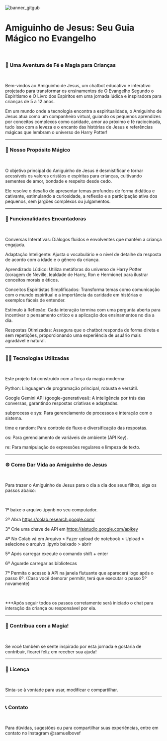 ![banner_gitgub](https://github.com/user-attachments/assets/de03d6a6-8511-4761-8b72-7e40ab0e022c)


#  Amiguinho de Jesus: Seu Guia Mágico no Evangelho


</br>

###  🌟 Uma Aventura de Fé e Magia para Crianças

</br>

  Bem-vindos ao Amiguinho de Jesus, um chatbot educativo e interativo projetado para transformar os ensinamentos de O Evangelho Segundo o Espiritismo e O Livro dos Espíritos em uma jornada lúdica e inspiradora para crianças de 5 a 12 anos.

Em um mundo onde a tecnologia encontra a espiritualidade, o Amiguinho de Jesus atua como um companheiro virtual, guiando os pequenos aprendizes por conceitos complexos como caridade, amor ao próximo e fé raciocinada, tudo isso com a leveza e o encanto das histórias de Jesus e referências mágicas que lembram o universo de Harry Potter!

--- 

###  🎯 Nosso Propósito Mágico

</br>

O objetivo principal do Amiguinho de Jesus é desmistificar e tornar acessíveis os valores cristãos e espíritas para crianças, cultivando sementes de amor, bondade e respeito desde cedo.

Ele resolve o desafio de apresentar temas profundos de forma didática e cativante, estimulando a curiosidade, a reflexão e a participação ativa dos pequenos, sem jargões complexos ou julgamentos.

---

###  🚀 Funcionalidades Encantadoras

</br>

Conversas Interativas: Diálogos fluidos e envolventes que mantêm a criança engajada.

Adaptação Inteligente: Ajusta o vocabulário e o nível de detalhe da resposta de acordo com a idade e o gênero da criança.

Aprendizado Lúdico: Utiliza metáforas do universo de Harry Potter (coragem de Neville, lealdade de Harry, Ron e Hermione) para ilustrar conceitos morais e éticos.

Conceitos Espiritistas Simplificados: Transforma temas como comunicação com o mundo espiritual e a importância da caridade em histórias e exemplos fáceis de entender.

Estímulo à Reflexão: Cada interação termina com uma pergunta aberta para incentivar o pensamento crítico e a aplicação dos ensinamentos no dia a dia.

Respostas Otimizadas: Assegura que o chatbot responda de forma direta e sem repetições, proporcionando uma experiência de usuário mais agradável e natural.

---

###  🧙‍♀️ Tecnologias Utilizadas

</br>

Este projeto foi construído com a força da magia moderna:

Python: Linguagem de programação principal, robusta e versátil.

Google Gemini API (google-generativeai): A inteligência por trás das conversas, garantindo respostas criativas e adaptadas.

subprocess e sys: Para gerenciamento de processos e interação com o sistema.

time e random: Para controle de fluxo e diversificação das respostas.

os: Para gerenciamento de variáveis de ambiente (API Key).

re: Para manipulação de expressões regulares e limpeza de texto.

---

###  ⚙️ Como Dar Vida ao Amiguinho de Jesus

</br>

Para trazer o Amiguinho de Jesus para o dia a dia dos seus filhos, siga os passos abaixo:

</br>

1º baixe o arquivo .ipynb no seu computador.

2º Abra https://colab.research.google.com/

3º Crie uma chave de API em https://aistudio.google.com/apikey

4º No Colab vá em Arquivo > Fazer upload de notebook > Upload > selecione o arquivo .ipynb baixado > abrir

5º Após carregar execute o comando shift + enter

6º Aguarde carregar as bibliotecas

7º Permita o acesso à API na janela flutuante que aparecerá logo após o passo 6º. (Caso você demorar permitir, terá que executar o passo 5º novamente)

</br>

***Após seguir todos os passos corretamente será iniciado o chat para interação da criança ou responsável por ela.

---

###  🤝 Contribua com a Magia!

</br>

Se você também se sente inspirado por esta jornada e gostaria de contribuir, ficarei feliz em receber sua ajuda!

---

###  📄 Licença

</br>

Sinta-se à vontade para usar, modificar e compartilhar.

---

###  📞 Contato

</br>

Para dúvidas, sugestões ou para compartilhar suas experiências, entre em contato no Instagram @samuelbovef
